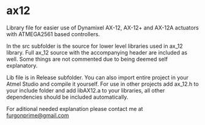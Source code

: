 # ax12
Library file for easier use of Dynamixel AX-12, AX-12+ and AX-12A actuators with ATMEGA2561 based controllers.

In the src subfolder is the source for lower level libraries used in ax_12 library. Full ax_12 source with the
accompanying header are included as well. Some things are not commented due to being deemed self explanatory.

Lib file is in Release subfolder. You can also import entire project in your Atmel Studio and compile it yourself.
For use in other projects add ax_12.h to your include folder and add libAX12.a to your libraries, 
all other dependencies should be included automatically.

For aditional needed explanation please contact me at furgonprime@gmail.com
